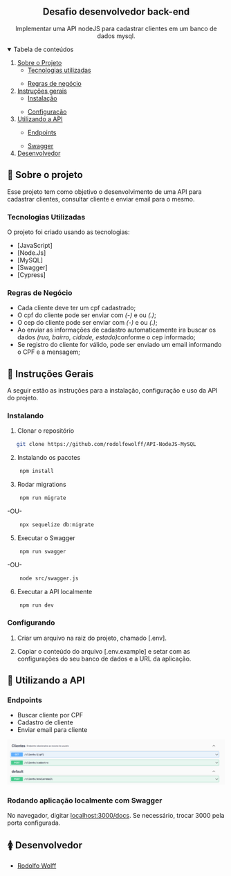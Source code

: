 <!-- PROJECT LOGO -->
<br />
<p align="center">
  <h2 align="center">Desafio desenvolvedor back-end</h2>

  <p align="center">
    Implementar uma API nodeJS para cadastrar clientes em um banco de dados mysql.
    <br />
  </p>
</p>

<!-- TABLE OF CONTENTS -->
<details open="open">
  <summary>Tabela de conteúdos</summary>
  <ol>
    <li>
      <a href="#sobre-o-projeto">Sobre o Projeto</a>
      <ul>
        <li><a href="#tecnologias-utilizadas">Tecnologias utilizadas</a></li>
      </ul>
    </li>
    <ul>
        <li><a href="#regras-de-negócio">Regras de negócio</a></li>
      </ul>
    </li>
    <li>
      <a href="#instruções-gerais">Instruções gerais</a>
      <ul>
        <li><a href="#instalação">Instalação</a></li>
      </ul>
    </li>
    <ul>
        <li><a href="#configurando">Configuração</a></li>
      </ul>
    </li>
    <li><a href="#utilizando-a-api">Utilizando a API</a></li>
      <ul>
        <li><a href="#endpoints">Endpoints</a></li>
      </ul>
        <ul>
        <li><a href="#swagger">Swagger</a></li>
      </ul>
    </li>
    </li>  
    <li><a href="#desenvolvedor">Desenvolvedor</a></li>
  </ol>
</details>

<!-- ABOUT THE PROJECT -->

## :notebook_with_decorative_cover: Sobre o projeto

Esse projeto tem como objetivo o desenvolvimento de uma API para cadastrar clientes, consultar cliente e enviar email para o mesmo.

### Tecnologias Utilizadas

O projeto foi criado usando as tecnologias:

- [JavaScript] 
- [Node.Js]
- [MySQL]
- [Swagger]
- [Cypress]

### Regras de Negócio

- Cada cliente deve ter um cpf cadastrado;
- O cpf do cliente pode ser enviar com <i>(-)</i> e ou <i>(.)</i>;
- O cep do cliente pode ser enviar com <i>(-)</i> e ou <i>(.)</i>;
- Ao enviar as informações de cadastro automaticamente ira buscar os dados <i>(rua, bairro, cidade, estado)</i>conforme o cep informado;
- Se registro do cliente for válido, pode ser enviado um email informando o CPF e a mensagem;

<!-- GETTING STARTED -->

## :book: Instruções Gerais

A seguir estão as instruções para a instalação, configuração e uso da API do projeto.

### Instalando

1. Clonar o repositório

```sh
   git clone https://github.com/rodolfowolff/API-NodeJS-MySQL
```

2. Instalando os pacotes

```sh
    npm install
```

3. Rodar migrations

```sh
    npm run migrate
```

-OU-

```sh
    npx sequelize db:migrate
```

5. Executar o Swagger

```sh
    npm run swagger
```

-OU-

```sh
    node src/swagger.js
```

6. Executar a API localmente

```sh
    npm run dev
```

### Configurando

1. Criar um arquivo na raiz do projeto, chamado [.env].

2. Copiar o conteúdo do arquivo [.env.example] e setar com as configurações do seu banco de dados e a URL da aplicação.


<!-- USAGE EXAMPLES -->

## :electric_plug: Utilizando a API

### Endpoints

- Buscar cliente por CPF
- Cadastro de cliente
- Enviar email para cliente

![Endpoints Clientes][endpoints-cliente]

### Rodando aplicação localmente com Swagger

No navegador, digitar <a href="localhost:3000/docs">localhost:3000/docs</a>. Se necessário, trocar 3000 pela porta configurada.

<!-- CONTACT -->

## :womens: Desenvolvedor

- [Rodolfo Wolff](https://github.com/rodolfowolff)

<!-- MARKDOWN LINKS & IMAGES -->

[endpoints-cliente]: images/cliente.png
